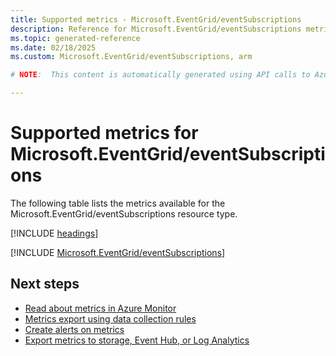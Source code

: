 ```yaml
---
title: Supported metrics - Microsoft.EventGrid/eventSubscriptions
description: Reference for Microsoft.EventGrid/eventSubscriptions metrics in Azure Monitor.
ms.topic: generated-reference
ms.date: 02/18/2025
ms.custom: Microsoft.EventGrid/eventSubscriptions, arm

# NOTE:  This content is automatically generated using API calls to Azure. Any edits made on these files will be overwritten in the next run of the script. 

---
```


  
# Supported metrics for Microsoft.EventGrid/eventSubscriptions
  
The following table lists the metrics available for the Microsoft.EventGrid/eventSubscriptions resource type.  
  
  
[!INCLUDE [headings](~/reusable-content/ce-skilling/azure/includes/azure-monitor/reference/metrics/metrics-headings.md)]  
  
 

[!INCLUDE [Microsoft.EventGrid/eventSubscriptions](~/reusable-content/ce-skilling/azure/includes/azure-monitor/reference/metrics/microsoft-eventgrid-eventsubscriptions-metrics-include.md)]  



## Next steps

- [Read about metrics in Azure Monitor](/azure/azure-monitor/data-platform)
- [Metrics export using data collection rules](/azure/azure-monitor/essentials/data-collection-metrics)
- [Create alerts on metrics](/azure/azure-monitor/alerts/alerts-overview)
- [Export metrics to storage, Event Hub, or Log Analytics](/azure/azure-monitor/essentials/platform-logs-overview)
